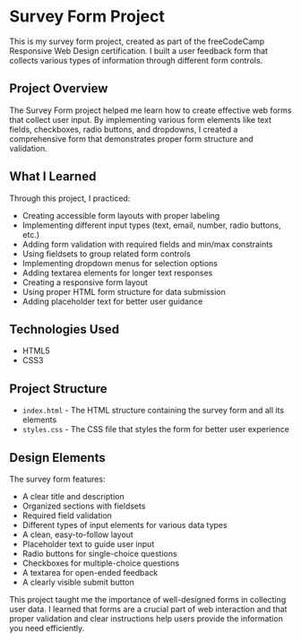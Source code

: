 # Survey Form Project

This is my survey form project, created as part of the freeCodeCamp Responsive Web Design certification. I built a user feedback form that collects various types of information through different form controls.

## Project Overview

The Survey Form project helped me learn how to create effective web forms that collect user input. By implementing various form elements like text fields, checkboxes, radio buttons, and dropdowns, I created a comprehensive form that demonstrates proper form structure and validation.

## What I Learned

Through this project, I practiced:
- Creating accessible form layouts with proper labeling
- Implementing different input types (text, email, number, radio buttons, etc.)
- Adding form validation with required fields and min/max constraints
- Using fieldsets to group related form controls
- Implementing dropdown menus for selection options
- Adding textarea elements for longer text responses
- Creating a responsive form layout
- Using proper HTML form structure for data submission
- Adding placeholder text for better user guidance

## Technologies Used

- HTML5
- CSS3

## Project Structure

- `index.html` - The HTML structure containing the survey form and all its elements
- `styles.css` - The CSS file that styles the form for better user experience

## Design Elements

The survey form features:
- A clear title and description
- Organized sections with fieldsets
- Required field validation
- Different types of input elements for various data types
- A clean, easy-to-follow layout
- Placeholder text to guide user input
- Radio buttons for single-choice questions
- Checkboxes for multiple-choice questions
- A textarea for open-ended feedback
- A clearly visible submit button

This project taught me the importance of well-designed forms in collecting user data. I learned that forms are a crucial part of web interaction and that proper validation and clear instructions help users provide the information you need efficiently. 